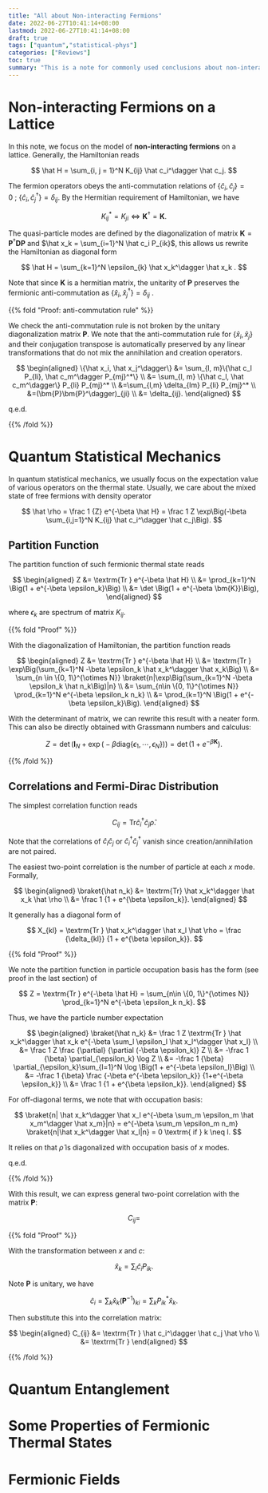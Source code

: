 ```yaml
---
title: "All about Non-interacting Fermions"
date: 2022-06-27T10:41:14+08:00
lastmod: 2022-06-27T10:41:14+08:00
draft: true
tags: ["quantum","statistical-phys"]
categories: ["Reviews"]
toc: true
summary: "This is a note for commonly used conclusions about non-interacting, including partition functions, correlations, and entanglements. The note aims to offer an all-in-one references and proofs for quantum manybody physics about non-interacting fermions especially for lattice model."
---
```


# Non-interacting Fermions on a Lattice

In this note, we focus on the model of **non-interacting fermions** on a lattice. Generally, the Hamiltonian reads

$$
\hat H = \sum_{i, j = 1}^N K_{ij} \hat c_i^\dagger \hat c_j.
$$

The fermion operators obeys the anti-commutation relations of $\{\hat c_i, \hat c_j\} = 0 \ ; \ \{\hat c_i, \hat c_j^\dagger\} = \delta_{ij}$. By the Hermitian requirement of Hamiltonian, we have

$$
K_{ij}^* = K_{ji} \Leftrightarrow \bm{K}^\dagger = \bm{K}.
$$

The quasi-particle modes are defined by the diagonalization of matrix $\bm{K} = \bm{P}^\dagger\bm{D}\bm{P}$ and $\hat x_k = \sum_{i=1}^N \hat c_i P_{ik}$, this allows us rewrite the Hamiltonian as diagonal form

$$
\hat H = \sum_{k=1}^N \epsilon_{k} \hat x_k^\dagger \hat x_k .
$$

Note that since $\bm{K}$ is a hermitian matrix, the unitarity of $\bm{P}$ preserves the fermionic anti-commutation as $\{\hat x_i, \hat x_j^\dagger\} = \delta_{ij}$ .

{{% fold "Proof: anti-commutation rule" %}}

We check the anti-commutation rule is not broken by the unitary diagonalization matrix $\bm{P}$. We note that the anti-commutation rule for $\{\hat x_i, \hat x_j\}$ and their conjugation transpose is automatically preserved by any linear transformations that do not mix the annihilation and creation operators. 

$$
\begin{aligned}
\{\hat x_i, \hat x_j^\dagger\} &= \sum_{l, m}\{\hat c_l P_{li}, \hat c_m^\dagger P_{mj}^*\} \\
&= \sum_{l, m} \{\hat c_l, \hat c_m^\dagger\} P_{li} P_{mj}^* \\
&=\sum_{l,m} \delta_{lm} P_{li} P_{mj}^* \\
&=(\bm{P}\bm{P}^\dagger)_{ji} \\
&= \delta_{ij}.
\end{aligned}
$$

q.e.d.

{{% /fold %}}

# Quantum Statistical Mechanics

In quantum statistical mechanics, we usually focus on the expectation value of various operators on the thermal state. Usually, we care about the mixed state of free fermions with density operator

$$
\hat \rho = \frac 1 {Z} e^{-\beta \hat H} = \frac 1 Z \exp\Big(-\beta \sum_{i,j=1}^N K_{ij} \hat c_i^\dagger \hat c_j\Big).
$$

## Partition Function

The partition function of such fermionic thermal state reads

$$
\begin{aligned}
Z &= \textrm{Tr } e^{-\beta \hat H} \\
&= \prod_{k=1}^N \Big(1 + e^{-\beta \epsilon_k}\Big) \\
&= \det \Big(1 + e^{-\beta \bm{K}}\Big),
\end{aligned}
$$

where $\epsilon_k$ are spectrum of matrix $K_{ij}$.

{{% fold "Proof" %}}

With the diagonalization of Hamiltonian, the partition function reads

$$
\begin{aligned}
Z &= \textrm{Tr } e^{-\beta \hat H} \\
&= \textrm{Tr } \exp\Big(\sum_{k=1}^N -\beta \epsilon_k \hat x_k^\dagger \hat x_k\Big) \\
&= \sum_{n \in \{0, 1\}^{\otimes N}} \braket{n|\exp\Big(\sum_{k=1}^N -\beta \epsilon_k \hat n_k\Big)|n} \\
&= \sum_{n\in \{0, 1\}^{\otimes N}} \prod_{k=1}^N e^{-\beta \epsilon_k n_k} \\
&= \prod_{k=1}^N \Big(1 + e^{-\beta \epsilon_k}\Big).
\end{aligned}
$$

With the determinant of matrix, we can rewrite this result with a neater form. This can also be directly obtained with Grassmann numbers and calculus:

$$
Z = \det \Big(\bm{I}_N + \exp\Big(-\beta \textrm{diag}\{\epsilon_1, \cdots, \epsilon_N\}\Big)\Big) = \det (1 + e^{-\beta \bm{K}}).
$$

{{% /fold %}}

## Correlations and Fermi-Dirac Distribution

The simplest correlation function reads

$$
C_{ij} = \textrm{Tr} \hat c_i^\dagger \hat c_j \hat \rho.
$$

Note that the correlations of $\hat c_i \hat c_j$ or $\hat c_i^\dagger \hat c_j^\dagger$ vanish since creation/annihilation are not paired. 

The easiest two-point correlation is the number of particle at each $x$ mode. Formally, 

$$
\begin{aligned}
\braket{\hat n_k} &= \textrm{Tr} \hat x_k^\dagger \hat x_k \hat \rho \\
&= \frac 1 {1 + e^{\beta \epsilon_k}}.
\end{aligned}
$$

It generally has a diagonal form of

$$
X_{kl} = \textrm{Tr } \hat x_k^\dagger \hat x_l \hat \rho = \frac {\delta_{kl}} {1 + e^{\beta \epsilon_k}}.
$$

{{% fold "Proof" %}}

We note the partition function in particle occupation basis has the form (see proof in the last section) of

$$
Z = \textrm{Tr } e^{-\beta \hat H} = \sum_{n\in \{0, 1\}^{\otimes N}} \prod_{k=1}^N e^{-\beta \epsilon_k n_k}.
$$

Thus, we have the particle number expectation

$$
\begin{aligned}
\braket{\hat n_k} &= \frac 1 Z \textrm{Tr } \hat x_k^\dagger \hat x_k e^{-\beta \sum_l \epsilon_l \hat x_l^\dagger \hat x_l} \\
&= \frac 1 Z \frac {\partial} {\partial (-\beta \epsilon_k)} Z \\
&= -\frac 1 {\beta} \partial_{\epsilon_k} \log Z \\
&= -\frac 1 {\beta} \partial_{\epsilon_k}\sum_{l=1}^N \log \Big(1 + e^{-\beta \epsilon_l}\Big) \\
&= -\frac 1 {\beta} \frac {-\beta e^{-\beta \epsilon_k}} {1+e^{-\beta \epsilon_k}} \\
&= \frac 1 {1 + e^{\beta \epsilon_k}}.
\end{aligned}
$$

For off-diagonal terms, we note that with occupation basis:

$$
\braket{n| \hat x_k^\dagger \hat x_l e^{-\beta \sum_m \epsilon_m \hat x_m^\dagger \hat x_m}|n} = e^{-\beta \sum_m \epsilon_m n_m} \braket{n|\hat x_k^\dagger \hat x_l|n} = 0 \textrm{ if } k \neq l.
$$

It relies on that $\hat \rho$ is diagonalized with occupation basis of $x$ modes.

q.e.d.

{{% /fold %}}

With this result, we can express general two-point correlation with the matrix $\bm{P}$:

$$
C_{ij} = 
$$

{{% fold "Proof" %}}

With the transformation between $x$ and $c$:

$$
\hat x_k = \sum_i \hat c_i P_{ik}.
$$

Note $\bm{P}$ is unitary, we have

$$
\hat c_i = \sum_{k} \hat x_k (\bm{P}^{-1})_{ki} = \sum_k P^*_{ik}\hat x_k.
$$

Then substitute this into the correlation matrix:

$$
\begin{aligned}
C_{ij} &= \textrm{Tr } \hat c_i^\dagger \hat c_j \hat \rho \\
&= \textrm{Tr }
\end{aligned}
$$

{{% /fold %}}



# Quantum Entanglement

# Some Properties of Fermionic Thermal States

# Fermionic Fields

